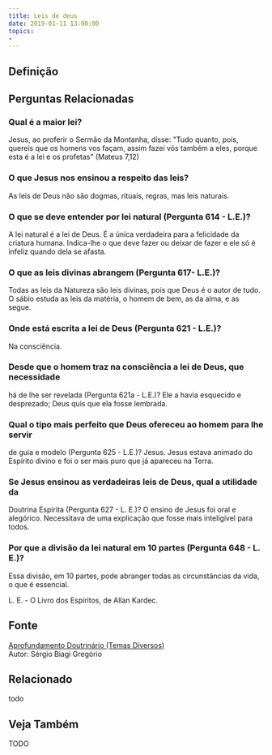```yaml
---
title: Leis de deus
date: 2019-01-11 13:00:00
topics: 
- 
---
```


## Definição


## Perguntas Relacionadas

### Qual é a maior lei?
Jesus, ao proferir o Sermão da Montanha, disse: "Tudo quanto, pois,
quereis que os homens vos façam, assim fazei vós também a eles, porque
esta é a lei e os profetas" (Mateus 7,12)

### O que Jesus nos ensinou a respeito das leis?
As leis de Deus não são dogmas, rituais, regras, mas leis naturais.

### O que se deve entender por lei natural (Pergunta 614 - L.E.)?
A lei natural é a lei de Deus. É a única verdadeira para a felicidade da
criatura humana. Indica-lhe o que deve fazer ou deixar de fazer e ele só
é infeliz quando dela se afasta.

### O que as leis divinas abrangem (Pergunta 617- L.E.)?
Todas as leis da Natureza são leis divinas, pois que Deus é o autor de
tudo. O sábio estuda as leis da matéria, o homem de bem, as da alma, e
as segue.

### Onde está escrita a lei de Deus (Pergunta 621 - L.E.)?
Na consciência.

### Desde que o homem traz na consciência a lei de Deus, que necessidade
há de lhe ser revelada (Pergunta 621a - L.E.)?
Ele a havia esquecido e desprezado; Deus quis que ela fosse lembrada.

### Qual o tipo mais perfeito que Deus ofereceu ao homem para lhe servir
de guia e modelo (Pergunta 625 - L.E.)?
Jesus. Jesus estava animado do Espírito divino e foi o ser mais puro que
já apareceu na Terra.

### Se Jesus ensinou as verdadeiras leis de Deus, qual a utilidade da
Doutrina Espírita (Pergunta 627 - L. E.)?
O ensino de Jesus foi oral e alegórico. Necessitava de uma explicação
que fosse mais inteligível para todos.

### Por que a divisão da lei natural em 10 partes (Pergunta 648 - L. E.)?
Essa divisão, em 10 partes, pode abranger todas as circunstâncias da
vida, o que é essencial.

L. E. - O Livro dos Espíritos, de Allan Kardec.

## Fonte
[Aprofundamento Doutrinário (Temas Diversos)](https://sites.google.com/view/aprofundamentodoutrinario/leis-de-deus)  
Autor: Sérgio Biagi Gregório



## Relacionado
todo

## Veja Também
TODO


